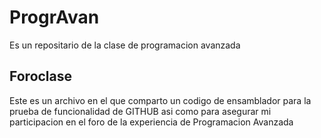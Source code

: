 # ProgrAvan
Es un repositario de la clase de programacion avanzada 

## Foroclase
Este es un archivo en el que comparto un codigo de ensamblador para la prueba de funcionalidad de GITHUB asi como para asegurar mi participacion en el foro de la experiencia de Programacion Avanzada
